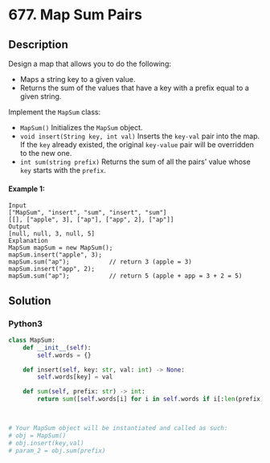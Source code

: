 # 677. Map Sum Pairs

## Description
Design a map that allows you to do the following:

* Maps a string key to a given value.
* Returns the sum of the values that have a key with a prefix equal to a given string.

Implement the `MapSum` class:

* `MapSum()` Initializes the `MapSum` object.
* `void insert(String key, int val)` Inserts the `key-val` pair into the map. If the `key` already existed, the original `key-value` pair will be overridden to the new one.
* `int sum(string prefix)` Returns the sum of all the pairs' value whose `key` starts with the `prefix`.

#### Example 1:
```
Input
["MapSum", "insert", "sum", "insert", "sum"]
[[], ["apple", 3], ["ap"], ["app", 2], ["ap"]]
Output
[null, null, 3, null, 5]
Explanation
MapSum mapSum = new MapSum();
mapSum.insert("apple", 3);  
mapSum.sum("ap");           // return 3 (apple = 3)
mapSum.insert("app", 2);    
mapSum.sum("ap");           // return 5 (apple + app = 3 + 2 = 5)
```


## Solution

### Python3
```python
class MapSum:
    def __init__(self):
        self.words = {}

    def insert(self, key: str, val: int) -> None:
        self.words[key] = val

    def sum(self, prefix: str) -> int:
        return sum([self.words[i] for i in self.words if i[:len(prefix)] == prefix])
        


# Your MapSum object will be instantiated and called as such:
# obj = MapSum()
# obj.insert(key,val)
# param_2 = obj.sum(prefix)
```